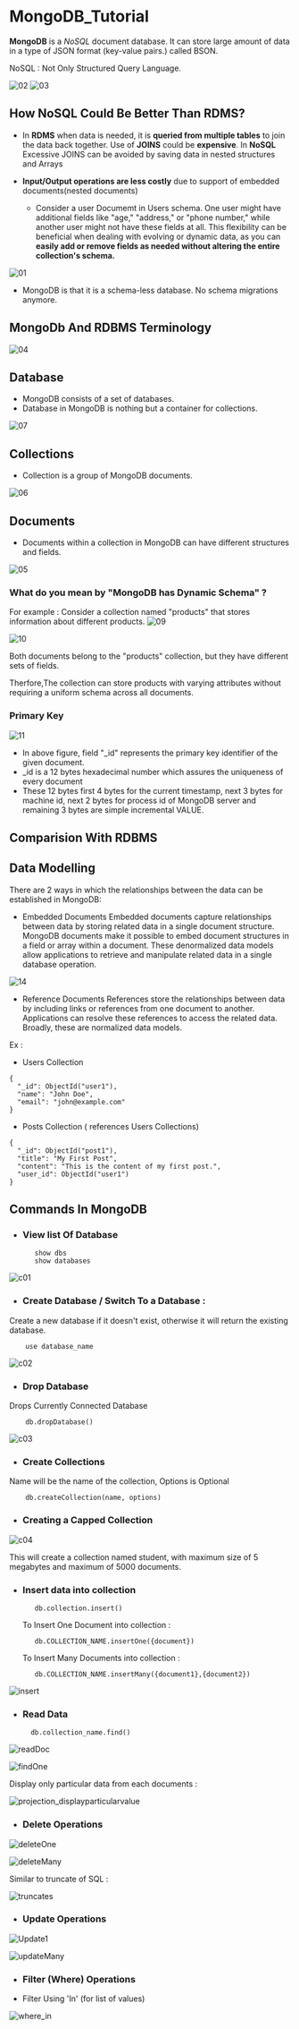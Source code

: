 
# MongoDB_Tutorial

**MongoDB** is a *NoSQL* document database. It can store large amount of data in a type of JSON format (key-value pairs.) called BSON.

NoSQL : Not Only Structured Query Language.

![02](https://github.com/pragyagupta333/MongoDB_Tutorial/assets/125549428/4e19ca91-0366-432c-86f3-c850fdcd0ba2)  ![03](https://github.com/pragyagupta333/MongoDB_Tutorial/assets/125549428/87dcd780-188d-40eb-8af0-ce0edb48abe1)



## How NoSQL Could Be Better Than RDMS?

- In **RDMS** when data is needed, it is **queried from multiple tables** to join the data back together. Use of **JOINS** could be **expensive**. In **NoSQL** Excessive JOINS can be avoided by saving data in nested structures and Arrays 

-  **Input/Output operations are less costly** due to support of embedded documents(nested documents) 
   - Consider a user Documemt in Users schema. One user might have additional fields like "age," "address," or "phone number," while another user might not have these fields at all. This flexibility can be beneficial when dealing with evolving or dynamic data, as you can **easily add or remove fields as needed without altering the entire collection's schema.**

![01](https://github.com/pragyagupta333/MongoDB_Tutorial/assets/125549428/ba57afd0-0ca4-43ab-b7ae-71a35f6e0e02)

- MongoDB is that it is a schema-less database. No schema migrations anymore. 

## MongoDb And RDBMS Terminology

![04](https://github.com/pragyagupta333/MongoDB_Tutorial/assets/125549428/87290755-06c8-417a-808a-87a7c55c8001)

## Database 
- MongoDB consists of a set of databases.
- Database in MongoDB is nothing but a container for collections. 

![07](https://github.com/pragyagupta333/MongoDB_Tutorial/assets/125549428/add9b4b5-8e12-4634-ae6f-6492b8e16445)

## Collections 
- Collection is a group of MongoDB documents.

![06](https://github.com/pragyagupta333/MongoDB_Tutorial/assets/125549428/b1f1ef90-5d02-4837-bfc3-494df71db92f)


## Documents 
- Documents within a collection in MongoDB can have different structures and fields.

![05](https://github.com/pragyagupta333/MongoDB_Tutorial/assets/125549428/a0e443c3-f1ac-409d-9ace-cdb73c90bbbf)

### What do you mean by "MongoDB has Dynamic Schema" ?
For example : Consider a collection named "products" that stores information about different products. 
![09](https://github.com/pragyagupta333/MongoDB_Tutorial/assets/125549428/97e2dcf2-e17a-4591-8644-43f7f7e91a88)

![10](https://github.com/pragyagupta333/MongoDB_Tutorial/assets/125549428/7beb0ecd-dbfc-465f-942a-66213383aa6e)

Both documents belong to the "products" collection, but they have different sets of fields.

Therfore,The collection can store products with varying attributes without requiring a uniform schema across all documents.



### Primary Key 

![11](https://github.com/pragyagupta333/MongoDB_Tutorial/assets/125549428/861456b7-48ec-4c54-971f-7f5efdacb7d9)

- In above figure, field  "_id" represents the primary key identifier of the given document. 
- _id is a 12 bytes hexadecimal number which assures the uniqueness of every document
-  These 12 bytes first 4 bytes for the current timestamp, next 3 bytes for machine id, next 2 bytes for process id of MongoDB server and remaining 3 bytes are simple incremental VALUE.


## Comparision With RDBMS


## Data Modelling
There are 2 ways in which the relationships between the data can be established in MongoDB:

- Embedded Documents
Embedded documents capture relationships between data by storing related data in a single document structure. MongoDB documents make it possible to embed document structures in a field or array within a document. These denormalized data models allow applications to retrieve and manipulate related data in a single database operation.

![14](https://github.com/pragyagupta333/MongoDB_Tutorial/assets/125549428/ac2a8d0e-9b33-4d1d-86b6-12b6c541a918)

- Reference Documents
References store the relationships between data by including links or references from one document to another. Applications can resolve these references to access the related data. Broadly, these are normalized data models.

Ex :
- Users Collection
```
{
  "_id": ObjectId("user1"),
  "name": "John Doe",
  "email": "john@example.com"
}
```

- Posts Collection ( references Users Collections)

```
{
  "_id": ObjectId("post1"),
  "title": "My First Post",
  "content": "This is the content of my first post.",
  "user_id": ObjectId("user1")
}
```
## Commands In MongoDB
- ### View list Of Database
   
         show dbs
         show databases

![c01](https://github.com/pragyagupta333/MongoDB_Tutorial/assets/125549428/6bdc7b41-ecd9-4e2d-a414-928f73376d26)

- ### Create Database / Switch To a Database : 
Create a new database if it doesn't exist, otherwise it will return the existing database.

        use database_name

![c02](https://github.com/pragyagupta333/MongoDB_Tutorial/assets/125549428/786e7e10-49a9-420e-b2f6-ae3d2d8ee204)

- ### Drop Database
Drops Currently Connected Database

        db.dropDatabase() 

![c03](https://github.com/pragyagupta333/MongoDB_Tutorial/assets/125549428/ce1bdf05-4894-420b-abd7-129123122e8f)

- ### Create Collections
 Name will be the name of the collection, Options is Optional

        db.createCollection(name, options)

- ### Creating a Capped Collection

![c04](https://github.com/pragyagupta333/MongoDB_Tutorial/assets/125549428/034e4dd5-eec0-4cc3-94e1-008c367254e3)


This will create a collection named student, with maximum size of 5 megabytes and maximum of 5000 documents.

- ###  Insert data into collection

         db.collection.insert()        
    To Insert One Document into collection :

         db.COLLECTION_NAME.insertOne({document})
    
     To Insert Many Documents into collection :

         db.COLLECTION_NAME.insertMany({document1},{document2})

![insert](https://github.com/pragyagupta333/MongoDB_Tutorial/assets/125549428/cd5cc81e-00af-4dcc-af66-090caaf06340)


- ### Read Data

        db.collection_name.find()

![readDoc](https://github.com/pragyagupta333/MongoDB_Tutorial/assets/125549428/0eee7e3a-b9ec-4c8c-9802-ccde327eece3)

![findOne](https://github.com/pragyagupta333/MongoDB_Tutorial/assets/125549428/a6045d17-eaf8-409a-8e8f-b8978dc29357)

Display only particular data from each documents :

![projection_displayparticularvalue](https://github.com/pragyagupta333/MongoDB_Tutorial/assets/125549428/9cb353eb-c4cb-4a55-9033-ae1e3856789d)

- ### Delete Operations 

![deleteOne](https://github.com/pragyagupta333/MongoDB_Tutorial/assets/125549428/d70596bb-ecd2-4cea-89d5-d981b06d3cc9)

![deleteMany](https://github.com/pragyagupta333/MongoDB_Tutorial/assets/125549428/4edfa417-8a90-405d-8cee-2d2b53d2a9be)

Similar to truncate of SQL :

![truncates](https://github.com/pragyagupta333/MongoDB_Tutorial/assets/125549428/50187c3b-1d5c-4aba-984c-7b70406ddfd7)

- ### Update Operations 

![Update1](https://github.com/pragyagupta333/MongoDB_Tutorial/assets/125549428/86aab2a4-6949-4e77-9468-89b2c79e2513)

![updateMany](https://github.com/pragyagupta333/MongoDB_Tutorial/assets/125549428/6386b076-c47a-4ad3-b1cc-99919c16fc12)

- ### Filter (Where) Operations

- Filter Using 'In' (for list of values)

![where_in](https://github.com/pragyagupta333/MongoDB_Tutorial/assets/125549428/3619dc8d-1602-48a2-8221-1a9670d71f16)

